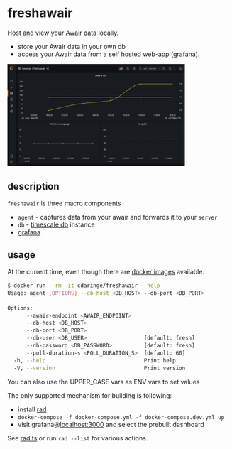 # freshawair

<!-- markdownlint-disable MD033 -->

Host and view your [Awair data](https://www.getawair.com/) locally.

- store your Awair data in your own db
- access your Awair data from a self hosted web-app (grafana).

<img alt="freshawair grafana" src="./img/preview.png" width="400" />

## description

`freshawair` is three macro components

- `agent` - captures data from your awair and forwards it to your `server`
- `db` - [timescale db](https://www.timescale.com/) instance
- [grafana](https://grafana.com/)

## usage

At the current time, even though there are [docker images](https://hub.docker.com/repository/docker/cdaringe/freshawair) available.

```sh
$ docker run --rm -it cdaringe/freshawair --help
Usage: agent [OPTIONS] --db-host <DB_HOST> --db-port <DB_PORT>

Options:
      --awair-endpoint <AWAIR_ENDPOINT>
      --db-host <DB_HOST>
      --db-port <DB_PORT>
      --db-user <DB_USER>                  [default: fresh]
      --db-password <DB_PASSWORD>          [default: fresh]
      --poll-duration-s <POLL_DURATION_S>  [default: 60]
  -h, --help                               Print help
  -V, --version                            Print version
```

You can also use the UPPER_CASE vars as ENV vars to set values

The only supported mechanism for building is following:

- install [rad](https://github.com/cdaringe/rad#install)
- `docker-compose -f docker-compose.yml -f docker-compose.dev.yml up`
- visit grafana@[localhost:3000](https://localhost:3000) and select the prebuilt dashboard

See [rad.ts](./rad.ts) or run `rad --list` for various actions.
